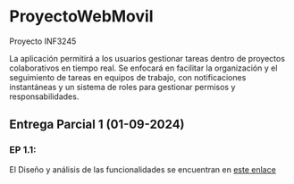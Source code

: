 # ProyectoWebMovil
 Proyecto INF3245

 La aplicación permitirá a los usuarios gestionar tareas dentro de proyectos colaborativos en tiempo real. Se enfocará en facilitar la organización y el seguimiento de tareas en equipos de trabajo, con notificaciones instantáneas y un sistema de roles para gestionar permisos y responsabilidades. 
 
 ## Entrega Parcial 1 (01-09-2024)
 ### EP 1.1: 
El Diseño y análisis de las funcionalidades se encuentran en [este enlace](FUNCIONALIDADES.md)
